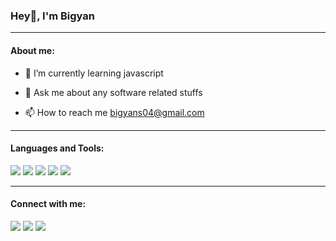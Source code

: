 ### Hey👋, I'm Bigyan

---

<h4 align="left">About me:</h4>

- 🌱 I’m currently learning javascript

- 💬 Ask me about any software related stuffs

- 📫 How to reach me bigyans04@gmail.com

---

<h4 align="left">Languages and Tools:</h4>
<p align="left">
  <img src="https://img.shields.io/badge/-HTML5-E34C26?style=flat&logo=html5&logoColor=white"/>
  <img src="https://img.shields.io/badge/-CSS3-264de4?style=flat&logo=css3&logoColor=white"/>
  <img src="https://img.shields.io/badge/-Tailwindcss-06b6d4?style=flat&logo=tailwindcss&logoColor=white"/>
  <img src="https://img.shields.io/badge/-Javascript-F7DF1E?style=flat&logo=javascript&logoColor=white"/>
  <img src="https://img.shields.io/badge/-React-1c2c4c?style=flat&logo=react&logoColor=88dded"/>
</p>

---

<h4 align="left">Connect with me:</h4>
<p align="left">
<a href="https://www.facebook.com/bigyan.stha.1234?mibextid=ZbWKwL"><img src="https://img.shields.io/badge/-Facebook-1877F2?style=flat&logo=facebook&logoColor=white"/></a>
<a href="https://x.com/BigyanSth?t=yuBZwuR20Z7WNTalBuyxrw&s=09"><img src="https://img.shields.io/badge/-Twitter-2a2d30?style=flat&logo=X&logoColor=white"/></a>
<a href="https://www.linkedin.com/in/bigyan-shrestha-962655266?utm_source=share&utm_campaign=share_via&utm_content=profile&utm_medium=android_app"><img src="https://img.shields.io/badge/-Linkedin-0077B5?style=flat&logo=linkedin&logoColor=white"/></a>
</p>

